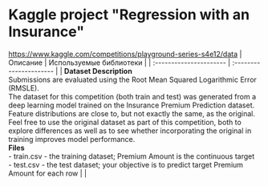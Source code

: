 # Kaggle project "Regression with an Insurance"
https://www.kaggle.com/competitions/playground-series-s4e12/data
| Описание | Используемые библиотеки | 
| :---------------------- | :---------------------- |
| **Dataset Description** </br>Submissions are evaluated using the Root Mean Squared Logarithmic Error (RMSLE). </br>The dataset for this competition (both train and test) was generated from a deep learning model trained on the Insurance Premium Prediction dataset. Feature distributions are close to, but not exactly the same, as the original. Feel free to use the original dataset as part of this competition, both to explore differences as well as to see whether incorporating the original in training improves model performance.  </br>**Files** </br>- train.csv - the training dataset; Premium Amount is the continuous target </br>- test.csv - the test dataset; your objective is to predict target Premium Amount for each row | |
